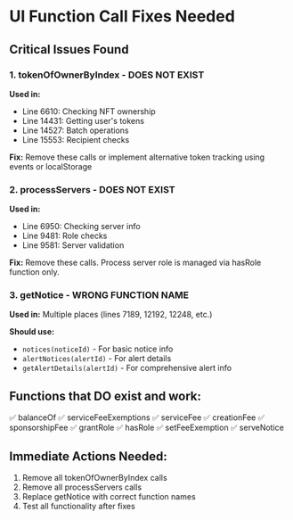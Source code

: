 # UI Function Call Fixes Needed

## Critical Issues Found

### 1. tokenOfOwnerByIndex - DOES NOT EXIST
**Used in:**
- Line 6610: Checking NFT ownership
- Line 14431: Getting user's tokens
- Line 14527: Batch operations
- Line 15553: Recipient checks

**Fix:** Remove these calls or implement alternative token tracking using events or localStorage

### 2. processServers - DOES NOT EXIST
**Used in:**
- Line 6950: Checking server info
- Line 9481: Role checks
- Line 9581: Server validation

**Fix:** Remove these calls. Process server role is managed via hasRole function only.

### 3. getNotice - WRONG FUNCTION NAME
**Used in:** Multiple places (lines 7189, 12192, 12248, etc.)

**Should use:**
- `notices(noticeId)` - For basic notice info
- `alertNotices(alertId)` - For alert details
- `getAlertDetails(alertId)` - For comprehensive alert info

## Functions that DO exist and work:
✅ balanceOf
✅ serviceFeeExemptions
✅ serviceFee
✅ creationFee
✅ sponsorshipFee
✅ grantRole
✅ hasRole
✅ setFeeExemption
✅ serveNotice

## Immediate Actions Needed:
1. Remove all tokenOfOwnerByIndex calls
2. Remove all processServers calls
3. Replace getNotice with correct function names
4. Test all functionality after fixes